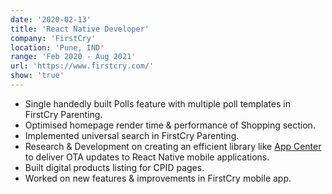 ```yaml
---
date: '2020-02-13'
title: 'React Native Developer'
company: 'FirstCry'
location: 'Pune, IND'
range: 'Feb 2020 - Aug 2021'
url: 'https://www.firstcry.com/'
show: 'true'
---
```


- Single handedly built Polls feature with multiple poll templates in FirstCry Parenting.
- Optimised homepage render time & performance of Shopping section.
- Implemented universal search in FirstCry Parenting.
- Research & Development on creating an efficient library like [App Center](https://appcenter.ms/) to deliver OTA updates to React Native mobile applications.
- Built digital products listing for CPID pages.
- Worked on new features & improvements in FirstCry mobile app.
  <!-- - Working on transforming React Web Components to React Native Components. -->
